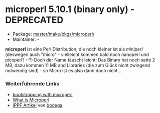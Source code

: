 # microperl 5.10.1 (binary only) - DEPRECATED
  - Package: [master/make/pkgs/microperl/](https://github.com/Freetz-NG/freetz-ng/tree/master/make/pkgs/microperl/)
  - Maintainer: -

**microperl** ist eine Perl Distribution, die noch kleiner ist als
*miniperl* (deswegen auch "micro" - vielleicht kommen bald noch
nanoperl und picoperl?
:-?) Doch der
Name täuscht leicht: Das Binary hat noch satte 2 MB, dazu kommen 11 MB
and Libraries (die zum Glück nicht zwingend notwendig sind) - so Micro
ist es also dann doch nicht...

### Weiterführende Links

-   [bootstrapping with
    microperl](http://www.perlmonks.org/?node_id=228040)
-   [What is
    Microperl](http://www.foo.be/docs/tpj/issues/vol5_3/tpj0503-0003.html)
-   [IPPF
    Artikel](http://www.ip-phone-forum.de/showthread.php?t=114888)
    von
    [bodega](http://www.ip-phone-forum.de/member.php?u=101616)


